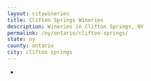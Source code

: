 ```yaml
---
layout: citywineries
title: Clifton Springs Wineries
description: Wineries in Clifton Springs, NY
permalink: /ny/ontario/clifton-springs/
state: ny
county: ontario
city: clifton springs
---
```

-
